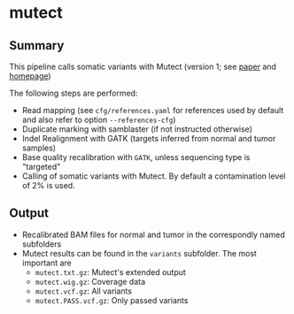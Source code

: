 # mutect

## Summary

This pipeline calls somatic variants with Mutect (version 1; see
[paper](http://www.nature.com/nbt/journal/v31/n3/abs/nbt.2514.html)
and [homepage](http://archive.broadinstitute.org/cancer/cga/mutect))


The following steps are performed:

- Read mapping (see `cfg/references.yaml` for references used by default  and also refer to  option `--references-cfg`)
- Duplicate marking with samblaster (if not instructed otherwise)
- Indel Realignment with GATK (targets inferred from normal and tumor samples)
- Base quality recalibration with `GATK`, unless sequencing type is "targeted"
- Calling of somatic variants with Mutect. By default a contamination level of 2% is used.


## Output

- Recalibrated BAM files for normal and tumor in the correspondly named subfolders
- Mutect results can be found in the `variants` subfolder. The most important are
    - `mutect.txt.gz`: Mutect's extended output
    - `mutect.wig.gz`: Coverage data
    - `mutect.vcf.gz`: All variants
    - `mutect.PASS.vcf.gz`: Only passed variants


